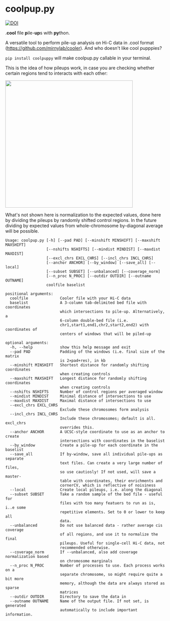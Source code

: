 # coolpup.py
[![DOI](https://zenodo.org/badge/147190130.svg)](https://zenodo.org/badge/latestdoi/147190130)

.**cool** file **p**ile-**up**s with **py**thon.

A versatile tool to perform pile-up analysis on Hi-C data in .cool format (https://github.com/mirnylab/cooler). And who doesn't like cool pupppies?

`pip install coolpuppy` will make coolpup.py callable in your terminal.

This is the idea of how pileups work, in case you are checking whether certain regions tend to interacts with each other:

<img src="https://github.com/Phlya/coolpuppy/blob/master/loop_quant.svg" width="400">

What's not shown here is normalization to the expected values, done here by dividing the pileups by randomly shifted control regions. In the future dividing by expected values from whole-chromosome by-diagonal average will be possible.

```
Usage: coolpup.py [-h] [--pad PAD] [--minshift MINSHIFT] [--maxshift MAXSHIFT]
                  [--nshifts NSHIFTS] [--mindist MINDIST] [--maxdist MAXDIST]
                  [--excl_chrs EXCL_CHRS] [--incl_chrs INCL_CHRS]
                  [--anchor ANCHOR] [--by_window] [--save_all] [--local]
                  [--subset SUBSET] [--unbalanced] [--coverage_norm]
                  [--n_proc N_PROC] [--outdir OUTDIR] [--outname OUTNAME]
                  coolfile baselist

positional arguments:
  coolfile              Cooler file with your Hi-C data
  baselist              A 3-column tab-delimited bed file with coordinates
                        which intersections to pile-up. Alternatively, a
                        6-column double-bed file (i.e.
                        chr1,start1,end1,chr2,start2,end2) with coordinates of
                        centers of windows that will be piled-up

optional arguments:
  -h, --help            show this help message and exit
  --pad PAD             Padding of the windows (i.e. final size of the matrix
                        is 2×pad+res), in kb
  --minshift MINSHIFT   Shortest distance for randomly shifting coordinates
                        when creating controls
  --maxshift MAXSHIFT   Longest distance for randomly shifting coordinates
                        when creating controls
  --nshifts NSHIFTS     Number of control regions per averaged window
  --mindist MINDIST     Minimal distance of intersections to use
  --maxdist MAXDIST     Maximal distance of intersections to use
  --excl_chrs EXCL_CHRS
                        Exclude these chromosomes form analysis
  --incl_chrs INCL_CHRS
                        Include these chromosomes; default is all. excl_chrs
                        overrides this.
  --anchor ANCHOR       A UCSC-style coordinate to use as an anchor to create
                        intersections with coordinates in the baselist
  --by_window           Create a pile-up for each coordinate in the baselist
  --save_all            If by-window, save all individual pile-ups as separate
                        text files. Can create a very large number of files,
                        so use cautiosly! If not used, will save a master-
                        table with coordinates, their enrichments and
                        cornerCV, which is reflective of noisiness
  --local               Create local pileups, i.e. along the diagonal
  --subset SUBSET       Take a random sample of the bed file - useful for
                        files with too many featuers to run as is, i..e some
                        repetitive elements. Set to 0 or lower to keep all
                        data.
  --unbalanced          Do not use balanced data - rather average cis coverage
                        of all regions, and use it to normalize the final
                        pileups. Useful for single-cell Hi-C data, not
                        recommended otherwise.
  --coverage_norm       If --unbalanced, also add coverage normalization based
                        on chromosome marginals
  --n_proc N_PROC       Number of processes to use. Each process works on a
                        separate chromosome, so might require quite a bit more
                        memory, although the data are always stored as sparse
                        matrices
  --outdir OUTDIR       Directory to save the data in
  --outname OUTNAME     Name of the output file. If not set, is generated
                        automatically to include important information.


```

